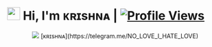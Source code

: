 # <img src="https://raw.githubusercontent.com/MartinHeinz/MartinHeinz/master/wave.gif" width="30px"> Hi, I'm ᴋʀɪsʜɴᴀ | [![Profile Views](https://komarev.com/ghpvc/?username=AsmSafone&style=for-the-badge)](https://github.com/Krishnauff)

<p align="center">
  <a href="https://t.me/Ajanabee_Duniya"><img src="https://user-images.githubusercontent.com/77770753/117139498-f081c400-adc9-11eb-9aaf-f895a54ecc67.gif"></a>
[ᴋʀɪsʜɴᴀ](https://telegram.me/NO_LOVE_I_HATE_LOVE)
